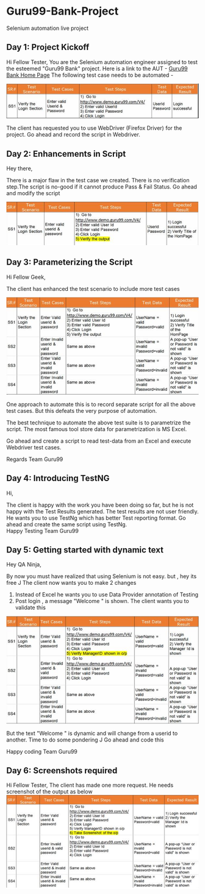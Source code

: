 # Guru99-Bank-Project
Selenium automation live project

## Day 1: Project Kickoff

Hi Fellow Tester, 
You are the Selenium automation engineer assigned to test the esteemed "Guru99 Bank" project.
Here is a link to the AUT - [Guru99 Bank Home Page](http://www.demo.guru99.com/V4/)
The following test case needs to be automated -

![test_scenario_v1](https://github.com/tsokomalusi/Bank-Project/blob/master/resources/images/test_scenario_v1.png)

The client has requested you to use WebDriver (Firefox Driver) for the project. Go ahead and record the script in Webdriver.

## Day 2: Enhancements in Script

Hey there,

There is a major flaw in the test case we created. There is no verification step.The script is no-good if it cannot produce Pass & Fail Status. 
Go ahead and modify the script

![test_scenario_v2](https://github.com/tsokomalusi/Bank-Project/blob/master/resources/images/test_scenario_v2.png)

## Day 3: Parameterizing the Script

Hi Fellow Geek,
 
The client has enhanced the test scenario to include more test cases

![test_scenario_v3](https://github.com/tsokomalusi/Bank-Project/blob/master/resources/images/test_scenario_v3.png)

One approach to automate this is to record separate script for all the above test cases. But this defeats the very purpose of automation.
 
The best technique to automate the above test suite  is to parametrize the script.
The most famous tool store data for parametrization is MS Excel.
 
Go ahead and create a script to read test-data from an Excel and execute Webdriver test cases.
 
Regards
Team Guru99

## Day 4: Introducing TestNG

Hi,
 
The client is happy with the work you have been doing so far, but he is not happy with the Test Results generated. The test results are not user friendly.
He wants you to use TestNg which has better Test reporting format. 
Go ahead and create the same script using TestNg.  
Happy Testing
Team Guru99

## Day 5: Getting started with dynamic text

Hey QA Ninja,

By now you must have realized that using Selenium is not easy. but , hey its free J
The client now wants you to make 2 changes
1.	 Instead of Excel he wants you to use Data Provider annotation of Testing
2.	Post login , a message "Welcome <manager id> " is shown. The client wants you to validate this

![test_scenario_v4](https://github.com/tsokomalusi/Bank-Project/blob/master/resources/images/test_scenario_v4.png)

But the text "Welcome <manager id> " is dynamic and will change from a userid to another. Time to do some pondering J Go ahead and code this

Happy coding
Team Guru99

## Day 6: Screenshots required

Hi Fellow Tester,
The client has made one more request. He needs screenshot of the output as below
![screenshot](https://github.com/tsokomalusi/Bank-Project/blob/master/resources/images/screenshot.png)


